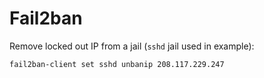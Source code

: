 # Fail2ban

Remove locked out IP from a jail (`sshd` jail used in example):

```
fail2ban-client set sshd unbanip 208.117.229.247
```
